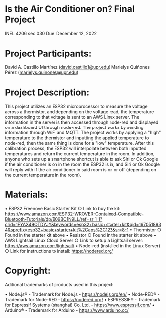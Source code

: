 # Is the Air Conditioner on? Final Project
INEL 4206 sec 030
Due: December 12, 2022

# Project Participants:
David A. Castillo Martínez (david.castillo1@upr.edu)
Marielys Quiñones Pérez (marielys.quinones@upr.edu)

# Project Description:
This project utilizes an ESP32 microprocessor to measure the voltage across a thermistor, and depending on the voltage read, the temperature corresponding to that voltage is sent to an AWS Linux server. The information in the server is then accessed through node-red and displayed on a dashboard UI through node-red. The project works by sending information through WiFi and MQTT. The project works by applying a "high" temperature to the thermistor and inputting the applied temperature to node-red, then the same thing is done for a "low" temperature. After this calibration process, the ESP32 will interpolate between both inputted temperatures and return the current temperature in the room. In addition, anyone who sets up a smartphone shortcut is able to ask Siri or Ok Google if the air conditioner is on in the room the ESP32 is in, and Siri or Ok Google will reply with if the air conditioner in said room is on or off (depending on the current temperature in the room).

# Materials:
• ESP32 Freenove Basic Starter Kit
    ○ Link to buy the kit: https://www.amazon.com/ESP32-WROVER-Contained-Compatible-Bluetooth-Tutorials/dp/B09BC1N9LL/ref=sr_1_1?crid=1FYAX49OTDYJY&keywords=esp32+basic+starter+kit&qid=1670518934&sprefix=esp32+basic+starter+kit%2Caps%2C122&sr=8-1
• Thermistor 
    ○ Found in the starter kit above
• Resistor
    ○ Found in the starter kit above
• AWS Lightsail Linux Cloud Server
    ○ Link to setup a Lightsail server: https://aws.amazon.com/lightsail/
• Node-red (installed in the Linux Server)
    ○ Link for instructions to install: https://nodered.org/

# Copyright:
Aditional trademarks of products used in this project:

• Node.js® - Trademark for Node.js - https://nodejs.org/en/
• Node-RED® - Trademark for Node-RED - https://nodered.org/
• ESPRESSIF® - Trademark for Espressif Systems (shanghai) Co. Ltd. - https://www.espressif.com/
• Arduino® - Trademark for Arduino - https://www.arduino.cc/